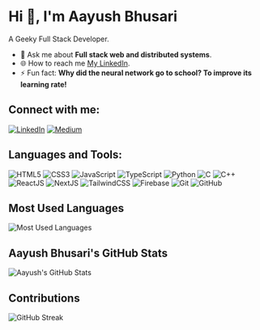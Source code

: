 # Hi 👋, I'm Aayush Bhusari

A Geeky Full Stack Developer.

- 💬 Ask me about **Full stack web and distributed systems**.
- 🌐 How to reach me [My LinkedIn](https://www.linkedin.com/in/aayush-bhusari/).
- ⚡ Fun fact: **Why did the neural network go to school? To improve its learning rate!**

## Connect with me:

[![LinkedIn](https://img.shields.io/badge/LinkedIn-0A66C2?style=for-the-badge&logo=linkedin&logoColor=white)](https://www.linkedin.com/in/aayush-bhusari/)
[![Medium](https://img.shields.io/badge/Medium-000000?style=for-the-badge&logo=medium&logoColor=white)](https://medium.com/@bhusariaayush)

## Languages and Tools:
![HTML5](https://img.shields.io/badge/html5-%23E34F26.svg?style=for-the-badge&logo=html5&logoColor=white)
![CSS3](https://img.shields.io/badge/css3-%231572B6.svg?style=for-the-badge&logo=css3&logoColor=white)
![JavaScript](https://img.shields.io/badge/javascript-%23323330.svg?style=for-the-badge&logo=javascript&logoColor=%23F7DF1E)
![TypeScript](https://img.shields.io/badge/typescript-%23007ACC.svg?style=for-the-badge&logo=typescript&logoColor=white)
![Python](https://img.shields.io/badge/python-%2314354C.svg?style=for-the-badge&logo=python&logoColor=white)
![C](https://img.shields.io/badge/c-%2300599C.svg?style=for-the-badge&logo=c&logoColor=white)
![C++](https://img.shields.io/badge/c++-%2300599C.svg?style=for-the-badge&logo=c%2B%2B&logoColor=white)
![ReactJS](https://img.shields.io/badge/react-%2320232a.svg?style=for-the-badge&logo=react&logoColor=%2361DAFB)
![NextJS](https://img.shields.io/badge/next-%23000000.svg?style=for-the-badge&logo=next.js&logoColor=white)
![TailwindCSS](https://img.shields.io/badge/tailwindcss-%2338B2AC.svg?style=for-the-badge&logo=tailwind-css&logoColor=white)
![Firebase](https://img.shields.io/badge/firebase-%23039BE5.svg?style=for-the-badge&logo=firebase)
![Git](https://img.shields.io/badge/git-%23F05033.svg?style=for-the-badge&logo=git&logoColor=white)
![GitHub](https://img.shields.io/badge/github-%23121011.svg?style=for-the-badge&logo=github&logoColor=white)

## Most Used Languages
![Most Used Languages](https://github-readme-stats.vercel.app/api/top-langs/?username=AayushBhusari&layout=compact&theme=dark)

## Aayush Bhusari's GitHub Stats
![Aayush's GitHub Stats](https://github-readme-stats.vercel.app/api?username=AayushBhusari&show_icons=true&theme=dark)

## Contributions
![GitHub Streak](https://github-readme-streak-stats.herokuapp.com/?user=AayushBhusari&theme=dark)
